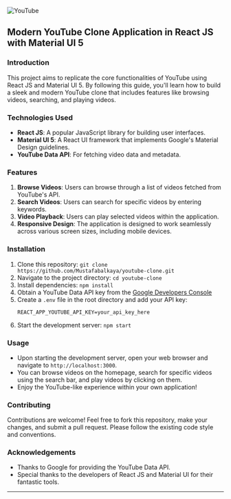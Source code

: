 ![YouTube](https://i.ibb.co/4R5RkmW/Thumbnail-5.png)
## Modern YouTube Clone Application in React JS with Material UI 5

### Introduction
This project aims to replicate the core functionalities of YouTube using React JS and Material UI 5. By following this guide, you'll learn how to build a sleek and modern YouTube clone that includes features like browsing videos, searching, and playing videos.

### Technologies Used
- **React JS**: A popular JavaScript library for building user interfaces.
- **Material UI 5**: A React UI framework that implements Google's Material Design guidelines.
- **YouTube Data API**: For fetching video data and metadata.

### Features
1. **Browse Videos**: Users can browse through a list of videos fetched from YouTube's API.
2. **Search Videos**: Users can search for specific videos by entering keywords.
3. **Video Playback**: Users can play selected videos within the application.
4. **Responsive Design**: The application is designed to work seamlessly across various screen sizes, including mobile devices.

### Installation
1. Clone this repository: `git clone https://github.com/Mustafabalkaya/youtube-clone.git`
2. Navigate to the project directory: `cd youtube-clone`
3. Install dependencies: `npm install`
4. Obtain a YouTube Data API key from the [Google Developers Console](https://console.developers.google.com/)
5. Create a `.env` file in the root directory and add your API key:
   ```
   REACT_APP_YOUTUBE_API_KEY=your_api_key_here
   ```
6. Start the development server: `npm start`

### Usage
- Upon starting the development server, open your web browser and navigate to `http://localhost:3000`.
- You can browse videos on the homepage, search for specific videos using the search bar, and play videos by clicking on them.
- Enjoy the YouTube-like experience within your own application!

### Contributing
Contributions are welcome! Feel free to fork this repository, make your changes, and submit a pull request. Please follow the existing code style and conventions.


### Acknowledgements
- Thanks to Google for providing the YouTube Data API.
- Special thanks to the developers of React JS and Material UI for their fantastic tools.


---
